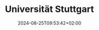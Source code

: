 ---
date: '2024-08-25T09:53:42+02:00' # date in which the content is created - defaults to "today"
title: 'Universität Stuttgart'
draft: false # set to "true" if you want to hide the content

university: "Universität Stuttgart"
year: "2019-2023"
degree: "Bachelor der Simulation Technology, Grade: 1.7"

---